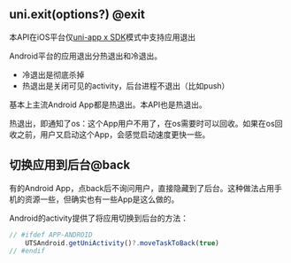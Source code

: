 ## uni.exit(options?) @exit

<!-- UTSAPIJSON.exit.description -->

<!-- UTSAPIJSON.exit.compatibility -->

<!-- UTSAPIJSON.exit.param -->

<!-- UTSAPIJSON.exit.returnValue -->

本API在iOS平台仅[uni-app x SDK](../native/)模式中支持应用退出

Android平台的应用退出分热退出和冷退出。
- 冷退出是彻底杀掉
- 热退出是关闭可见的activity，后台进程不退出（比如push）

基本上主流Android App都是热退出。本API也是热退出。

热退出，即通知了os：这个App用户不用了，在os需要时可以回收。如果在os回收之前，用户又启动这个App，会感觉启动速度更快一些。

<!-- UTSAPIJSON.exit.tutorial -->

<!-- UTSAPIJSON.exit.example -->

<!-- UTSAPIJSON.general_type.name -->

<!-- UTSAPIJSON.general_type.param -->

## 切换应用到后台@back

有的Android App，点back后不询问用户，直接隐藏到了后台。这种做法占用手机的资源一些，但确实也有一些App是这么做的。

Android的activity提供了将应用切换到后台的方法：
```ts
// #ifdef APP-ANDROID
	UTSAndroid.getUniActivity()?.moveTaskToBack(true)
// #endif
```
